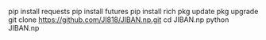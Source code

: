pip install requests
pip install futures
pip install rich
pkg update 
pkg upgrade
git clone https://github.com/JI818/JIBAN.np.git
cd JIBAN.np
python JIBAN.np
